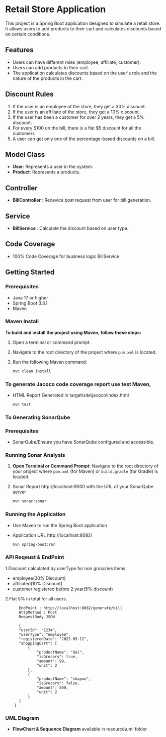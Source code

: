 # Retail Store Application

This project is a Spring Boot application designed to simulate a retail store. It allows users to add products to their cart and calculates discounts based on certain conditions.

## Features

- Users can have different roles (employee, affiliate, customer).
- Users can add products to their cart.
- The application calculates discounts based on the user's role and the nature of the products in the cart.

## Discount Rules

1. If the user is an employee of the store, they get a 30% discount.
2. If the user is an affiliate of the store, they get a 10% discount.
3. If the user has been a customer for over 2 years, they get a 5% discount.
4. For every $100 on the bill, there is a flat $5 discount for all the customers
6. A user can get only one of the percentage-based discounts on a bill.

## Model Class
- **User**: Represents a user in the system.
- **Product**: Represents a products.

## Controller
- **BillController** : Recevice post request from user for bill generation.

## Service
- **BillService** : Calculate the discount based on user type. 

## Code Coverage
- 100% Code Coverage for business logic BillService



## Getting Started

### Prerequisites

- Java 17 or higher
- Spring Boot 3.3.1
- Maven 


### Maven Install

**To build and install the project using Maven, follow these steps:**

1. Open a terminal or command prompt.
2. Navigate to the root directory of the project where `pom.xml` is located.
3. Run the following Maven command:

   ```bash
   mvn clean install
   ```

### To generate Jacoco code coverage report use test Maven, 
- HTML Report Generated in target\site\jacoco\index.html

    ```bash
   mvn test
    ```

### To Generating SonarQube

### Prerequisites

- SonarQube/Ensure you have SonarQube configured and accessible.

### Running Sonar Analysis

1. **Open Terminal or Command Prompt**: Navigate to the root directory of your project where `pom.xml` (for Maven) or `build.gradle` (for Gradle) is located.
2. Sonar Report http://localhost:9000 with the URL of your SonarQube server

   ```bash
   mvn sonar:sonar 
   ```

### Running the Application
- Use Maven to run the Spring Boot application
- Application URL http://localhost:8082/

    ```bash
   mvn spring-boot:run
    ```

### API Reqeust & EndPoint

1.Discount calculated by userType for non groscries items
   - employee(30% Discount)
   - affiliated(10% Discount)
   - customer registered before 2 year(5% discount)

2.Flat 5% in total for all users.

          EndPoint : http://localhost:8082/generate/bill
          HttpMethod : Post
          RequestBody JSON
    
          {
          "userId": "1234",
          "userType": "employee",
          "registeredDate": "2022-05-12",
          "shoppingCart": [
              {
                  "productName": "dal",
                  "isGrocery": true,
                  "amount": 99,
                  "unit": 2
              },
              {
                  "productName": "shapoo",
                  "isGrocery": false,
                  "amount": 500,
                  "unit": 2
              }
          ]
        }


### UML Diagram
- **FlowChart & Sequence Diagram** available in resource\uml folder

